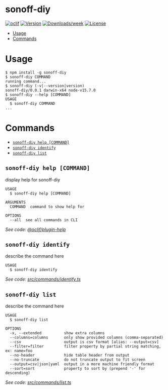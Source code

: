 sonoff-diy
==========



[![oclif](https://img.shields.io/badge/cli-oclif-brightgreen.svg)](https://oclif.io)
[![Version](https://img.shields.io/npm/v/sonoff-diy.svg)](https://npmjs.org/package/sonoff-diy)
[![Downloads/week](https://img.shields.io/npm/dw/sonoff-diy.svg)](https://npmjs.org/package/sonoff-diy)
[![License](https://img.shields.io/npm/l/sonoff-diy.svg)](https://github.com/Kalininator/sonoff-diy/blob/master/package.json)

<!-- toc -->
* [Usage](#usage)
* [Commands](#commands)
<!-- tocstop -->
# Usage
<!-- usage -->
```sh-session
$ npm install -g sonoff-diy
$ sonoff-diy COMMAND
running command...
$ sonoff-diy (-v|--version|version)
sonoff-diy/0.0.1 darwin-x64 node-v15.7.0
$ sonoff-diy --help [COMMAND]
USAGE
  $ sonoff-diy COMMAND
...
```
<!-- usagestop -->
# Commands
<!-- commands -->
* [`sonoff-diy help [COMMAND]`](#sonoff-diy-help-command)
* [`sonoff-diy identify`](#sonoff-diy-identify)
* [`sonoff-diy list`](#sonoff-diy-list)

## `sonoff-diy help [COMMAND]`

display help for sonoff-diy

```
USAGE
  $ sonoff-diy help [COMMAND]

ARGUMENTS
  COMMAND  command to show help for

OPTIONS
  --all  see all commands in CLI
```

_See code: [@oclif/plugin-help](https://github.com/oclif/plugin-help/blob/v3.2.2/src/commands/help.ts)_

## `sonoff-diy identify`

describe the command here

```
USAGE
  $ sonoff-diy identify
```

_See code: [src/commands/identify.ts](https://github.com/Kalininator/sonoff-diy/blob/v0.0.1/src/commands/identify.ts)_

## `sonoff-diy list`

describe the command here

```
USAGE
  $ sonoff-diy list

OPTIONS
  -x, --extended          show extra columns
  --columns=columns       only show provided columns (comma-separated)
  --csv                   output is csv format [alias: --output=csv]
  --filter=filter         filter property by partial string matching, ex: name=foo
  --no-header             hide table header from output
  --no-truncate           do not truncate output to fit screen
  --output=csv|json|yaml  output in a more machine friendly format
  --sort=sort             property to sort by (prepend '-' for descending)
```

_See code: [src/commands/list.ts](https://github.com/Kalininator/sonoff-diy/blob/v0.0.1/src/commands/list.ts)_
<!-- commandsstop -->
